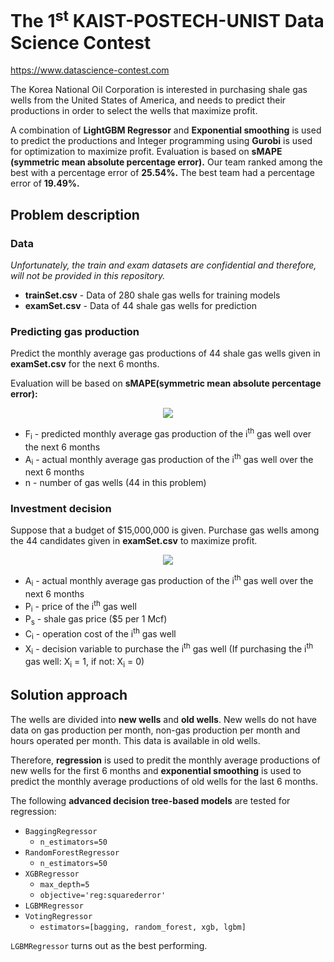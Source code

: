 # The 1<sup>st</sup> KAIST-POSTECH-UNIST Data Science Contest
https://www.datascience-contest.com

The Korea National Oil Corporation is interested in purchasing shale gas wells from the United States of America, and needs to predict their productions in order to select the wells that maximize profit.

A combination of **LightGBM Regressor** and **Exponential smoothing** is used to predict the productions and Integer programming using **Gurobi** is used for optimization to maximize profit. Evaluation is based on **sMAPE (symmetric mean absolute percentage error).** Our team ranked among the best with a percentage error of **25.54%.** The best team had a percentage error of **19.49%.**

## Problem description
### Data

*Unfortunately, the train and exam datasets are confidential and therefore, will not be provided in this repository.*

- **trainSet.csv** - Data of 280 shale gas wells for training models
- **examSet.csv** - Data of 44 shale gas wells for prediction

### Predicting gas production
Predict the monthly average gas productions of 44 shale gas wells given in **examSet.csv** for the next 6 months.

Evaluation will be based on **sMAPE(symmetric mean absolute percentage error):**

<p align="center">
  <img src="https://user-images.githubusercontent.com/21691211/147583636-ae727003-1b91-4e18-b751-4f19e1324ba8.png">
</p>

- F<sub>i</sub> - predicted monthly average gas production of the i<sup>th</sup> gas well over the next 6 months
- A<sub>i</sub> - actual monthly average gas production of the i<sup>th</sup> gas well over the next 6 months
- n - number of gas wells (44 in this problem)

### Investment decision
Suppose that a budget of $15,000,000 is given. Purchase gas wells among the 44 candidates given in **examSet.csv** to maximize profit.

<p align="center">
  <img src="https://user-images.githubusercontent.com/21691211/147584383-1280418f-ef95-4970-9df6-b0a834f99bcc.png">
</p>

- A<sub>i</sub> - actual monthly average gas production of the i<sup>th</sup> gas well over the next 6 months
- P<sub>i</sub> - price of the i<sup>th</sup> gas well
- P<sub>s</sub> - shale gas price ($5 per 1 Mcf)
- C<sub>i</sub> - operation cost of the i<sup>th</sup> gas well
- X<sub>i</sub> - decision variable to purchase the i<sup>th</sup> gas well (If purchasing the i<sup>th</sup> gas well: X<sub>i</sub> = 1, if not: X<sub>i</sub> = 0)

## Solution approach
The wells are divided into **new wells** and **old wells**. New wells do not have data on gas production per month, non-gas production per month and hours operated per month. This data is available in old wells.

Therefore, **regression** is used to predit the monthly average productions of new wells for the first 6 months and **exponential smoothing** is used to predict the monthly average productions of old wells for the last 6 months.

The following **advanced decision tree-based models** are tested for regression:

- `BaggingRegressor`
   - `n_estimators=50`
- `RandomForestRegressor`
   - `n_estimators=50`
- `XGBRegressor`
   - `max_depth=5`
   - `objective='reg:squarederror'`
- `LGBMRegressor`
- `VotingRegressor`
   - `estimators=[bagging, random_forest, xgb, lgbm]`

`LGBMRegressor` turns out as the best performing.
